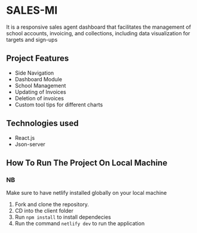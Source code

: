# SALES-MI

It is a responsive sales agent dashboard that facilitates the management of school accounts, invoicing, and collections, including data visualization for targets and sign-ups

## Project Features

* Side Navigation 
* Dashboard Module
* School Management
* Updating of Invoices
* Deletion of invoices
* Custom tool tips for different charts

## Technologies used

* React.js
* Json-server

## How To Run The Project On Local Machine

### NB
 Make sure to have netlify installed globally on your local machine

1. Fork and clone the repository.
2. CD into the client folder
3. Run `npm install` to install dependecies
4. Run the command `netlify dev` to run the application